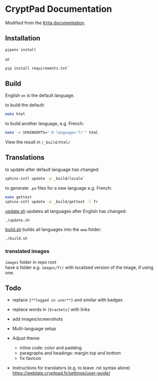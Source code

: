 
# CryptPad Documentation

Modified from the [Krita documentation](https://invent.kde.org/documentation/docs-krita-org/-/tree/master/).

## Installation 

```bash
pipenv install
```
or
```bash
pip install requirements.txt` 
```

## Build

English `en` is the default language.

to build the default:  
```bash
make html
```

to build another language, e.g. French: 
```bash
make -e SPHINXOPTS="-D language='fr'" html
```

View the result in `/_build/html/`

## Translations

to update after default language has changed:  
```bash
sphinx-intl update -p _build/locale`
```

to generate `.po` files for a new language e.g. French:  
```bash
make gettext
sphinx-intl update -p _build/gettext -l fr
```

[update.sh](update.sh) updates all languages after English has changed: 
```bash
./update.sh
```

[build.sh](build.sh) builds all languages into the `www` folder: 
```bash
./build.sh
```

### translated images
`images` folder in repo root  
have a folder e.g. `images/fr/` with localised version of the image, if using one.

## Todo

- replace `{**logged in user**}` and similar with badges
- replace words in `[brackets]` with links
- add images/screenshots
- Multi-language setup
- Adjust theme
    - inline code: color and padding
    - paragraphs and headings: margin top and bottom
    - fix favicon

- Instructions for translators (e.g. to leave .rst syntax alone) https://weblate.cryptpad.fr/settings/user-guide/ 
